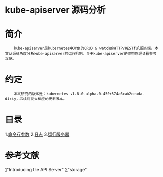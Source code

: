 kube-apiserver 源码分析
==========================================================
# 简介
        kube-apiserver是kubernetes中对象的CRUD & watch的HTTP/RESTful服务端。本文从源码角度分析kube-apiserver的运行机制。关于kube-apiserver的架构原理请看参考文献。
# 约定
        本文研究的版本是：kubernetes v1.8.0-alpha.0.450+574a6cab2ceada-dirty，后续可能会相应的更新版本。
# 目录
1.[命令行参数](/flag/flag.md)
2.[日志](/log/log.md)
3.[运行服务器](/run/run.md)
# 参考文献
[1](https://blog.openshift.com/kubernetes-deep-dive-api-server-part-1/)"Introducing the API Server"
[2](https://blog.openshift.com/kubernetes-deep-dive-api-server-part-2/)"storage"
